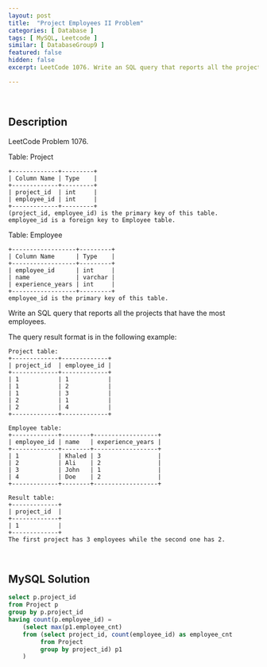 ```yaml
---
layout: post
title:  "Project Employees II Problem"
categories: [ Database ]
tags: [ MySQL, Leetcode ]
similar: [ DatabaseGroup9 ]
featured: false
hidden: false
excerpt: LeetCode 1076. Write an SQL query that reports all the projects that have the most employees.

---
```


<br />

## Description

LeetCode Problem 1076. 

Table: Project

```
+-------------+---------+
| Column Name | Type    |
+-------------+---------+
| project_id  | int     |
| employee_id | int     |
+-------------+---------+
(project_id, employee_id) is the primary key of this table.
employee_id is a foreign key to Employee table.
```

Table: Employee

```
+------------------+---------+
| Column Name      | Type    |
+------------------+---------+
| employee_id      | int     |
| name             | varchar |
| experience_years | int     |
+------------------+---------+
employee_id is the primary key of this table.
```

Write an SQL query that reports all the projects that have the most employees.

The query result format is in the following example:

 
```
Project table:
+-------------+-------------+
| project_id  | employee_id |
+-------------+-------------+
| 1           | 1           |
| 1           | 2           |
| 1           | 3           |
| 2           | 1           |
| 2           | 4           |
+-------------+-------------+

Employee table:
+-------------+--------+------------------+
| employee_id | name   | experience_years |
+-------------+--------+------------------+
| 1           | Khaled | 3                |
| 2           | Ali    | 2                |
| 3           | John   | 1                |
| 4           | Doe    | 2                |
+-------------+--------+------------------+

Result table:
+-------------+
| project_id  |
+-------------+
| 1           |
+-------------+
The first project has 3 employees while the second one has 2.
```

<br />

## MySQL Solution


```sql
select p.project_id
from Project p
group by p.project_id
having count(p.employee_id) = 
    (select max(p1.employee_cnt)
    from (select project_id, count(employee_id) as employee_cnt
         from Project
         group by project_id) p1
    )
```
